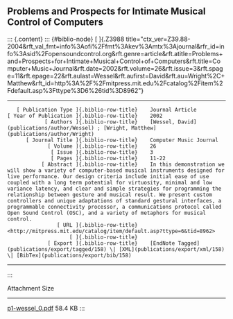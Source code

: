 ## Problems and Prospects for Intimate Musical Control of Computers

::: {.content}
::: {#biblio-node}
[ ]{.Z3988
title="ctx_ver=Z39.88-2004&rft_val_fmt=info%3Aofi%2Ffmt%3Akev%3Amtx%3Ajournal&rfr_id=info%3Asid%2Fopensoundcontrol.org&rft.genre=article&rft.atitle=Problems+and+Prospects+for+Intimate+Musical+Control+of+Computers&rft.title=Computer+Music+Journal&rft.date=2002&rft.volume=26&rft.issue=3&rft.spage=11&rft.epage=22&rft.aulast=Wessel&rft.aufirst=David&rft.au=Wright%2C+Matthew&rft_id=http%3A%2F%2Fmitpress.mit.edu%2Fcatalog%2Fitem%2Fdefault.asp%3Fttype%3D6%26tid%3D8962"}

  -------------------------------------------- -- -----------------------------------------------------------------------------------------------------------------------------------------------------------------------------------------------------------------------------------------------------------------------------------------------------------------------------------------------------------------------------------------------------------------------------------------------------------------------------------------------------------------------------------------------------------------------------------------------------
       [ Publication Type ]{.biblio-row-title}    Journal Article
    [ Year of Publication ]{.biblio-row-title}    2002
                [ Authors ]{.biblio-row-title}    [Wessel, David](publications/author/Wessel) ; [Wright, Matthew](publications/author/Wright)
          [ Journal Title ]{.biblio-row-title}    Computer Music Journal
                 [ Volume ]{.biblio-row-title}    26
                  [ Issue ]{.biblio-row-title}    3
                  [ Pages ]{.biblio-row-title}    11-22
               [ Abstract ]{.biblio-row-title}    In this demonstration we will show a variety of computer-based musical instruments designed for live performance. Our design criteria include initial ease of use coupled with a long term potential for virtuosity, minimal and low variance latency, and clear and simple strategies for programming the relationship between gesture and musical result. We present custom controllers and unique adaptations of standard gestural interfaces, a programmable connectivity processor, a communications protocol called Open Sound Control (OSC), and a variety of metaphors for musical control.
                    [ URL ]{.biblio-row-title}    <http://mitpress.mit.edu/catalog/item/default.asp?ttype=6&tid=8962>
                        [ ]{.biblio-row-title}    
                 [ Export ]{.biblio-row-title}    [EndNote Tagged](publications/export/tagged/158) \| [XML](publications/export/xml/158) \| [BibTex](publications/export/bib/158)
  -------------------------------------------- -- -----------------------------------------------------------------------------------------------------------------------------------------------------------------------------------------------------------------------------------------------------------------------------------------------------------------------------------------------------------------------------------------------------------------------------------------------------------------------------------------------------------------------------------------------------------------------------------------------------
:::

  Attachment                                 Size
  ------------------------------------------ ---------
  [p1-wessel_0.pdf](files/p1-wessel_0.pdf)   58.4 KB
:::
